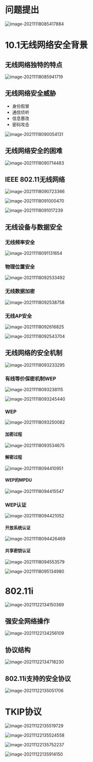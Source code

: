 

# 问题提出

![image-20211118085417884](.assets/image-20211118085417884.png)

# 10.1无线网络安全背景

## 无线网络独特的特点

![image-20211118085941719](.assets/image-20211118085941719.png)

## 无线网络安全威胁

- 身份假冒
- 通信侦听
- 信息篡改
- 密码攻击

![image-20211118090054131](.assets/image-20211118090054131.png)

## 无线网络安全的困难

![image-20211118090714483](.assets/image-20211118090714483.png)

## IEEE 802.11无线网络

![image-20211118090723366](.assets/image-20211118090723366.png)

![image-20211118091000470](.assets/image-20211118091000470.png)

![image-20211118091017239](.assets/image-20211118091017239.png)

## 无线设备与数据安全

### 无线频率安全

![image-20211118091131654](.assets/image-20211118091131654.png)

### 物理位置安全

![image-20211118092533492](.assets/image-20211118092533492.png)

### 无线数据加密

![image-20211118092538758](.assets/image-20211118092538758.png)

### 无线AP安全

![image-20211118092616825](.assets/image-20211118092616825.png)

![image-20211118092543704](.assets/image-20211118092543704.png)

## 无线网络的安全机制



![image-20211118093233295](.assets/image-20211118093233295.png)

### 有线等价保密机制WEP

![image-20211118093238115](.assets/image-20211118093238115.png)

![image-20211118093245440](.assets/image-20211118093245440.png)

### WEP

![image-20211118093250082](.assets/image-20211118093250082.png)

#### 加密过程

![image-20211118093534675](.assets/image-20211118093534675.png)

#### 解密过程

![image-20211118094410951](.assets/image-20211118094410951.png)

#### WEP的MPDU

![image-20211118094415547](.assets/image-20211118094415547.png)

### WEP认证

![image-20211118094421052](.assets/image-20211118094421052.png)

#### 开放系统认证

![image-20211118094426469](.assets/image-20211118094426469.png)

#### 共享密钥认证

![image-20211118094553579](.assets/image-20211118094553579.png)

![image-20211118095134980](.assets/image-20211118095134980.png)



# 802.11i

![image-20211122134150369](.assets/image-20211122134150369.png)

## 强安全网络操作

![image-20211122134256109](.assets/image-20211122134256109.png)

## 协议结构

![image-20211122134718230](.assets/image-20211122134718230.png)

## 802.11i支持的安全协议

![image-20211122135051706](.assets/image-20211122135051706.png)

# TKIP协议

![image-20211122135519729](.assets/image-20211122135519729.png)

![image-20211122135524558](.assets/image-20211122135524558.png)

![image-20211122135752237](.assets/image-20211122135752237.png)

![image-20211122135914150](.assets/image-20211122135914150.png)

